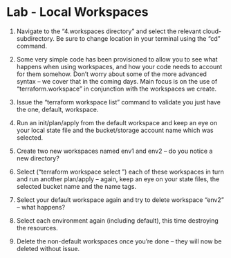 # Lab - Local Workspaces

1. Navigate to the “4.workspaces directory” and select the relevant cloud-subdirectory. Be sure to change location in your terminal using the “cd” command.

2. Some very simple code has been provisioned to allow you to see what happens when using workspaces, and how your code needs to account for them somehow.
Don’t worry about some of the more advanced syntax – we cover that in the coming days.
Main focus is on the use of “terraform.workspace” in conjunction with the workspaces we create.

3. Issue the “terraform workspace list” command to validate you just have the one, default, workspace.

4. Run an init/plan/apply from the default workspace and keep an eye on your local state file and the bucket/storage account name which was selected.

5. Create two new workspaces named env1 and env2 – do you notice a new directory?

6. Select (“terraform workspace select <name>”) each of these workspaces in turn and run another plan/apply – again, keep an eye on your state files, the selected bucket name and the name tags.

7. Select your default workspace again and try to delete workspace “env2” – what happens?

8. Select each environment again (including default), this time destroying the resources.

9. Delete the non-default workspaces once you’re done – they will now be deleted without issue.

